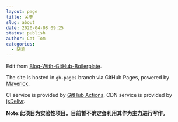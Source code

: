 ```yaml
---
layout: page
title: 关于
slug: about
date: 2020-04-08 09:25
status: publish
author: Cat Tom
categories: 
  - 随笔
---
```


Edit from [Blog-With-GitHub-Boilerplate](https://github.com/AlanDecode/Blog-With-GitHub-Boilerplate).

The site is hosted in `gh-pages` branch via GitHub Pages, powered by [Maverick](https://github.com/AlanDecode/Maverick).

CI service is provided by [GitHub Actions](https://github.com/features/actions). CDN service is provided by [jsDelivr](https://www.jsdelivr.com/).

**Note:此项目为实验性项目。目前暂不确定会利用其作为主力进行写作。**
